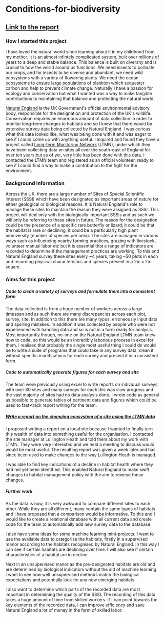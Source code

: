 # Conditions-for-biodiversity

## [Link to the report](./Lullington_Heath_report2.pdf)

### How I started this project

I have loved the natural world since learning about it in my childhood from my mother. It is an almost infintely complicated system, built over millions of years to a deep and stable balance. This balance is built on diversity and is crucial to how the world around us functions. We need insects to pollinate our crops, and for insects to be diverse and abundant, we need wild ecosystems with a variety of flowering plants. We need the ocean ecosystems to ensure large populations of plankton which sequester carbon and help to prevent climate change. Naturally I have a passion for ecology and conservation but what I wanted was a way to make tangible contributions to maintaining that balance and protecting the natural world.

[Natural England](https://www.gov.uk/government/organisations/natural-england) is the UK Government's official environmental advisory body, responsible for the designation and protection of the UK's wildlife. Conservation requires an enormous amount of data collection in order to monitor long-term changes to habitats and so I knew that there would be extensive survey data being collected by Natural England. I was curious what this data looked like, what was being done with it and was eager to see if I could come up with anything useful. I inquired and found they have a project called [Long-term Monitoring Network](http://publications.naturalengland.org.uk/publication/4654364897050624) (LTMN), under which they have been collecting data on sites all over the south-east of England for over ten years but as of yet, very little has been done with this data. I contacted the LTMN team and registered as an official volunteer, ready to see if I could find a way to make a contribution to the fight for the environment.

### Background information

Across the UK, there are a large number of Sites of Special Scientific Interest (SSSI) which have been designated as important areas of nature for either geological or biological reasons. It is Natural England's role to manage these sites to maintain the reason they were assigned as SSSI. This project will deal only with the biologically important SSSIs and as such we will only be referring to these sites in future. The reason for the designation could be the presence of a specific rare butterfly or lizard; it could be that the habitat is rare or declining; it could be a particularly high plant biodiversity (number of species per area). The sites are managed in various ways such as influencing nearby farming practices, grazing with livestock, volunteer manual labor etc but it is essential that a range of indicators are recorded to determine if the management practices are working. To this end Natural England survey these sites every ~4 years, taking ~50 plots in each and recording physical characteristics and species present in a 2m x 2m square.

### Aims for this project

##### Code to clean a variety of surveys and formulate them into a consistent form

The data collected is from a huge number of workers across a large timespan and as such there are many discrepancies across each plot, survey, site. In addition to this there are many typos, erroneously input data and spelling mistakes. In addition it was collected by people who were not experienced with handling data and so is not in a form ready for analysis. Most importantly though, no-one on the Natural England LTMN team knew how to code, so this would be an incredibly laborious process in excel for them. I realised that probably the single most useful thing I could do would be to write a suite of programs that could take in any survey data, clean it without specific modifications for each survey and present it in a consistent form.

##### Code to automatically generate figures for each survey and site

The team were previously using excel to write reports on individual surveys, with over 80 sites and many surveys for each this was slow progress and the vast majority of sites had no data analysis done. I wrote code as general as possible to generate tables of pertinent data and figures which could be used to fast-track report writing for the team.

##### [Write a report on the changing ecosystem of a site using the LTMN data](./Lullington_Heath_report2.pdf)

I proposed writing a report on a local site because I wanted to finally turn this wealth of data into something useful for the organisation. I contacted the site manager at Lullington Heath and told them about my work with LTMN. They were very interested and we held a meeting to discuss would would be most useful. The resulting report was given a week later and has since been used to make changes to the way Lullington Heath is managed.

I was able to find key indications of a decline in habitat health where they had not yet been identified. This enabled Natural England to make swift changes to habitat management policy with the aim to reverse these changes.

##### Further work

As the data is now, it is very awkward to compare different sites to each other. While they are all different, many contain the same types of habitats and I have proposed that a comparison would be informative. To this end I would like to create a relational database with all current data and create code for the team to automatically add new survey data to the database

I also have some ideas for some machine learning mini-projects. I want to use the available data to categorise the habitats, firstly in a supervised manor according to the habitats recognised by Natural England. In this way I can see if certain habitats are declining over time. I will also see if certain characteristics of a habitat are in decline. 

Next in an unsupervised manor as the pre-designated habitats are old and are determined by biological indicators without the aid of machine learning. I want to see how well unsupervised methods match the biological expectations and potentially look for any new emerging habitats. 

I also want to determine which parts of the recorded data are most important in determining the quality of the SSSI. The recording of this data takes a huge amount of time from skilled workers. If I can point towards the key elements of the recorded data, I can improve efficiency and save Natural England a lot of money in the form of skilled labor.
